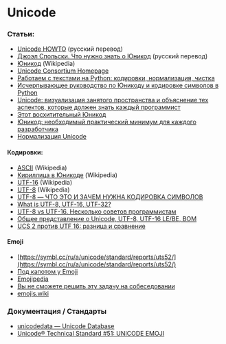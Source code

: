 # Unicode

### Статьи:

- [Unicode HOWTO](http://grep.cs.msu.ru/python3.8_RU/digitology.tech/docs/python_3/howto/unicode.html) (русский перевод)
- [Джоэл Спольски. Что нужно знать о Юникод](https://habr.com/ru/sandbox/47663/) (русский перевод)
- [Юникод](https://ru.wikipedia.org/wiki/%D0%AE%D0%BD%D0%B8%D0%BA%D0%BE%D0%B4) (Wikipedia)
- [Unicode Consortium Homepage](https://home.unicode.org/)
- [Работаем с текстами на Python: кодировки, нормализация, чистка](https://habr.com/ru/articles/579868/)
- [Исчерпывающее руководство по Юникоду и кодировке символов в Python](https://tproger.ru/translations/unicode-and-encoding-python-guide)
- [Unicode: визуализация занятого пространства и объяснение тех аспектов, которые должен знать каждый программист](https://tproger.ru/translations/unicode-intro)
- [Этот восхитительный Юникод](https://habr.com/ru/articles/485148/)
- [Юникод: необходимый практический минимум для каждого разработчика](https://habr.com/ru/articles/312642/)
- [Нормализация Unicode](https://habr.com/ru/articles/45489/)

#### Кодировки:

- [ASCII](https://ru.wikipedia.org/wiki/ASCII) (Wikipedia)
- [Кириллица в Юникоде](https://ru.wikipedia.org/wiki/%D0%9A%D0%B8%D1%80%D0%B8%D0%BB%D0%BB%D0%B8%D1%86%D0%B0_%D0%B2_%D0%AE%D0%BD%D0%B8%D0%BA%D0%BE%D0%B4%D0%B5) (Wikipedia)
- [UTF-16](https://ru.wikipedia.org/wiki/UTF-16) (Wikipedia)
- [UTF-8](https://ru.wikipedia.org/wiki/UTF-8) (Wikipedia)
- [UTF-8 — ЧТО ЭТО И ЗАЧЕМ НУЖНА КОДИРОВКА СИМВОЛОВ](https://ruweb.net/articles/utf-8-chto-eto-i-zachem-nuzhna-kodirovka-simvolov)
- [What is UTF-8, UTF-16, UTF-32?](https://sriramadasvijay.medium.com/what-is-utf-8-utf-16-utf-32-d6d52f1f2ec7)
- [UTF-8 vs UTF-16. Несколько советов программистам](https://habr.com/ru/articles/544084/)
- [Общее представление о Unicode, UTF-8, UTF-16 LE/BE, BOM](https://medium.com/@kozlova14/%D0%BE%D0%B1%D1%89%D0%B5%D0%B5-%D0%BF%D1%80%D0%B5%D0%B4%D1%81%D1%82%D0%B0%D0%B2%D0%BB%D0%B5%D0%BD%D0%B8%D0%B5-%D0%BE-unicode-utf-8-utf-16-le-be-bom-65be4e13b57e)
- [UCS 2 против UTF 16: разница и сравнение](https://askanydifference.com/ru/difference-between-ucs-2-and-utf-16-with-table/)

#### Emoji

- [https://symbl.cc/ru/a/unicode/standard/reports/uts52/](https://symbl.cc/ru/a/unicode/standard/reports/uts52/)
- [Под капотом у Emoji](https://habr.com/ru/companies/itelma/articles/549366/)
- [Emojipedia](https://emojipedia.org/)
- [Вы не сможете решить эту задачу на собеседовании](https://habr.com/ru/articles/447614/)
- [emojis.wiki](https://emojis.wiki/)


### Документация / Стандарты

- [unicodedata — Unicode Database](https://docs.python.org/3/library/unicodedata.html)
- [Unicode® Technical Standard #51: UNICODE EMOJI](https://unicode.org/reports/tr51/)
